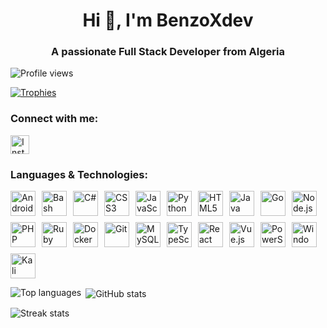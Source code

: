 <h1 align="center">Hi 👋, I'm BenzoXdev</h1>
<h3 align="center">A passionate Full Stack Developer from Algeria</h3><p align="left">
  <img src="https://komarev.com/ghpvc/?username=benzoxdev&label=Profile%20views&color=0e75b6&style=flat" alt="Profile views" />
</p><p align="left">
  <a href="https://github.com/ryo-ma/github-profile-trophy"><img src="https://github-profile-trophy.vercel.app/?username=benzoxdev" alt="Trophies" /></a>
</p><h3 align="left">Connect with me:</h3>
<p align="left">
  <a href="https://instagram.com/just._.benzo" target="_blank" rel="noreferrer">
    <img src="https://cdn.jsdelivr.net/npm/simple-icons@v9/icons/instagram.svg" alt="Instagram" style="width:30px; height:30px;" />
  </a>
</p><h3 align="left">Languages &amp; Technologies:</h3>
<p align="left" style="display:flex; flex-wrap:wrap; gap:10px;">
  <!-- Mobile -->
  <a href="https://developer.android.com" target="_blank" rel="noreferrer" title="Android">
    <img src="https://cdn.jsdelivr.net/npm/simple-icons@v9/icons/android.svg" alt="Android" style="width:40px; height:40px;" />
  </a>  <!-- Shell -->  <a href="https://www.gnu.org/software/bash/" target="_blank" rel="noreferrer" title="Bash">
    <img src="https://cdn.jsdelivr.net/npm/simple-icons@v9/icons/gnu.svg" alt="Bash" style="width:40px; height:40px;" />
  </a>  <!-- Languages -->  <a href="https://dotnet.microsoft.com/languages/csharp" target="_blank" rel="noreferrer" title="C#">
    <img src="https://cdn.jsdelivr.net/npm/simple-icons@v9/icons/csharp.svg" alt="C#" style="width:40px; height:40px;" />
  </a>  <a href="https://developer.mozilla.org/docs/Web/CSS" target="_blank" rel="noreferrer" title="CSS3">
    <img src="https://cdn.jsdelivr.net/npm/simple-icons@v9/icons/css3.svg" alt="CSS3" style="width:40px; height:40px;" />
  </a>  <a href="https://developer.mozilla.org/docs/Web/JavaScript" target="_blank" rel="noreferrer" title="JavaScript">
    <img src="https://cdn.jsdelivr.net/npm/simple-icons@v9/icons/javascript.svg" alt="JavaScript" style="width:40px; height:40px;" />
  </a>  <a href="https://www.python.org/" target="_blank" rel="noreferrer" title="Python">
    <img src="https://cdn.jsdelivr.net/npm/simple-icons@v9/icons/python.svg" alt="Python" style="width:40px; height:40px;" />
  </a>  <a href="https://developer.mozilla.org/docs/Web/HTML" target="_blank" rel="noreferrer" title="HTML5">
    <img src="https://cdn.jsdelivr.net/npm/simple-icons@v9/icons/html5.svg" alt="HTML5" style="width:40px; height:40px;" />
  </a>  <a href="https://www.java.com/" target="_blank" rel="noreferrer" title="Java">
    <img src="https://cdn.jsdelivr.net/npm/simple-icons@v9/icons/java.svg" alt="Java" style="width:40px; height:40px;" />
  </a>  <a href="https://golang.org/" target="_blank" rel="noreferrer" title="Go">
    <img src="https://cdn.jsdelivr.net/npm/simple-icons@v9/icons/go.svg" alt="Go" style="width:40px; height:40px;" />
  </a>  <a href="https://nodejs.org/" target="_blank" rel="noreferrer" title="Node.js">
    <img src="https://cdn.jsdelivr.net/npm/simple-icons@v9/icons/node-dot-js.svg" alt="Node.js" style="width:40px; height:40px;" />
  </a>  <a href="https://www.php.net/" target="_blank" rel="noreferrer" title="PHP">
    <img src="https://cdn.jsdelivr.net/npm/simple-icons@v9/icons/php.svg" alt="PHP" style="width:40px; height:40px;" />
  </a>  <a href="https://www.ruby-lang.org/en/" target="_blank" rel="noreferrer" title="Ruby">
    <img src="https://cdn.jsdelivr.net/npm/simple-icons@v9/icons/ruby.svg" alt="Ruby" style="width:40px; height:40px;" />
  </a>  <!-- DevOps -->  <a href="https://www.docker.com/" target="_blank" rel="noreferrer" title="Docker">
    <img src="https://cdn.jsdelivr.net/npm/simple-icons@v9/icons/docker.svg" alt="Docker" style="width:40px; height:40px;" />
  </a>  <a href="https://git-scm.com/" target="_blank" rel="noreferrer" title="Git">
    <img src="https://cdn.jsdelivr.net/npm/simple-icons@v9/icons/git.svg" alt="Git" style="width:40px; height:40px;" />
  </a>  <a href="https://www.mysql.com/" target="_blank" rel="noreferrer" title="MySQL">
    <img src="https://cdn.jsdelivr.net/npm/simple-icons@v9/icons/mysql.svg" alt="MySQL" style="width:40px; height:40px;" />
  </a>  <!-- Frameworks & Libraries -->  <a href="https://www.typescriptlang.org/" target="_blank" rel="noreferrer" title="TypeScript">
    <img src="https://cdn.jsdelivr.net/npm/simple-icons@v9/icons/typescript.svg" alt="TypeScript" style="width:40px; height:40px;" />
  </a>  <a href="https://reactjs.org/" target="_blank" rel="noreferrer" title="React">
    <img src="https://cdn.jsdelivr.net/npm/simple-icons@v9/icons/react.svg" alt="React" style="width:40px; height:40px;" />
  </a>  <a href="https://vuejs.org/" target="_blank" rel="noreferrer" title="Vue.js">
    <img src="https://cdn.jsdelivr.net/npm/simple-icons@v9/icons/vuedotjs.svg" alt="Vue.js" style="width:40px; height:40px;" />
  </a>  <!-- OS & Scripting -->  <a href="https://learn.microsoft.com/en-us/powershell/" target="_blank" rel="noreferrer" title="PowerShell">
    <img src="https://cdn.jsdelivr.net/npm/simple-icons@v9/icons/powershell.svg" alt="PowerShell" style="width:40px; height:40px;" />
  </a>  <a href="https://www.microsoft.com/windows" target="_blank" rel="noreferrer" title="Windows">
    <img src="https://cdn.jsdelivr.net/npm/simple-icons@v9/icons/windows.svg" alt="Windows" style="width:40px; height:40px;" />
  </a>  <a href="https://www.kali.org/" target="_blank" rel="noreferrer" title="Kali Linux">
    <img src="https://cdn.jsdelivr.net/npm/simple-icons@v9/icons/kali-linux.svg" alt="Kali Linux" style="width:40px; height:40px;" />
  </a>
</p><p><img align="left" src="https://github-readme-stats.vercel.app/api/top-langs?username=benzoxdev&show_icons=true&locale=en&layout=compact" alt="Top languages" /></p><p>&nbsp;<img align="center" src="https://github-readme-stats.vercel.app/api?username=benzoxdev&show_icons=true&locale=en" alt="GitHub stats" /></p><p><img align="center" src="https://github-readme-streak-stats.herokuapp.com/?user=benzoxdev" alt="Streak stats" /></p>
